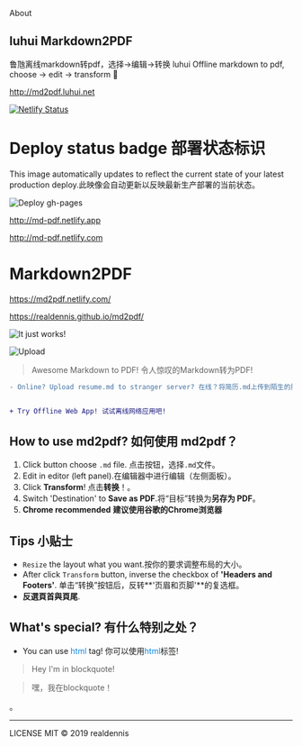 About
## luhui Markdown2PDF 

鲁虺离线markdown转pdf，选择->编辑->转换 luhui Offline markdown to pdf, choose -> edit -> transform 🥂

http://md2pdf.luhui.net

[![Netlify Status](https://api.netlify.com/api/v1/badges/494adb60-bb36-4818-b184-2b0969a180c2/deploy-status)](https://app.netlify.com/sites/md-pdf/deploys)

# Deploy status badge 部署状态标识

This image automatically updates to reflect the current state of your latest production deploy.此映像会自动更新以反映最新生产部署的当前状态。


![Deploy gh-pages](https://github.com/kugeceo/md2pdf.luhui.net/actions/workflows/deploy.yaml/badge.svg)

http://md-pdf.netlify.app

http://md-pdf.netlify.com


# Markdown2PDF 
https://md2pdf.netlify.com/

https://realdennis.github.io/md2pdf/


![It just works!](https://media.giphy.com/media/MuAtuqUGnn2PKsXhs6/giphy.gif)

![Upload](https://media.giphy.com/media/cZ1f4b46P3LGszuXuy/giphy.gif)

> Awesome Markdown to PDF! 令人惊叹的Markdown转为PDF!

```diff
- Online? Upload resume.md to stranger server? 在线？将简历.md上传到陌生的服务器？


+ Try Offline Web App! 试试离线网络应用吧!

```

## How to use md2pdf? 如何使用 md2pdf？
1. Click button choose `.md` file. 点击按钮，选择`.md`文件。
2. Edit in editor (left panel).在编辑器中进行编辑（左侧面板）。
3. Click **Transform**! 点击**转换**！。
4. Switch 'Destination' to **Save as PDF**.将“目标”转换为**另存为 PDF**。
4. **Chrome recommended** **建议使用谷歌的Chrome浏览器**



## Tips 小贴士

- `Resize` the layout what you want.按你的要求调整布局的大小。
- After click `Transform` button, inverse the checkbox of **'Headers and Footers'**. 单击“转换”按钮后，反转**'页眉和页脚'**的复选框。
- **反選頁首與頁尾**.

## What's special? 有什么特别之处？
- You can use <span style="color:#0984e3">html</span> tag! 你可以使用<span style="color:#0984e3">html</span>标签!

<blockquote>Hey I'm in blockquote!</blockquote> <blockquote>嘿，我在blockquote！</blockquote>。


---

LICENSE MIT © 2019 realdennis

